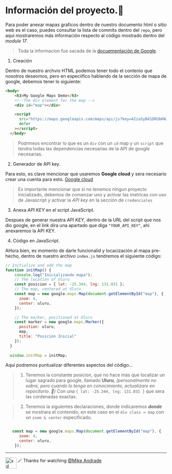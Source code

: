 # Información del proyecto.🚀

Para poder anexar mapas graficos dentro de nuestro documento html o sitio web es el caso, puedes consultar la lista de commits dentro del `repo`, pero aqui mostraremos más información respecto al código mostrado dentro del _module 17_.

> Toda la informacion fue sacada de la [docuementación de Google](https://developers.google.com/maps/documentation/javascript/adding-a-google-map#maps_add_map-html).

1. Creación

Dentro de nuestro archvio HTML podemos tener todo el contenio que nosotros deseomos, pero en especiifico hablando de la sección de mapa de google, debemos tener lo siguiente:

````html
<body>
    <h3>My Google Maps Demo</h3>
    <!--The div element for the map -->
    <div id="map"></div>

    <script
      src="https://maps.googleapis.com/maps/api/js?key=AIzaSyB41DRUbKWJHPxaFjMAwdrzWzbVKartNGg&callback=initMap&v=weekly"
      defer
    ></script>
  </body>
````

>Podrmeos encontrar lo que es un `div` con un `id` map y un `script` que tendra todas las dependencias necesarias de la API de google necesarias.

2. Generador de API key.

Para esto, es clave mencionar que usaremos **Google cloud** y sera necesario crear una cuenta para esto. [Google cloud](https://console.cloud.google.com/project/_/google/maps-apis/overview)

>Es importante mencionar que si no tenemos ningun proyecto inicializado, debemos de comenzar uno y activar las metricas con uso de Javascript y activar la  *API key* en la sección de `credenciales`

3. Anexa _API KEY_ en el script JavaScript.

Despues de generar nuestra _API KEY_, dentro de la URL del script que nos dio google, en el link dira una apartado que diga `"YOUR_API_KEY"`, ahi anexaremos la API KEY.

4. Código en JavaScript.

AHora bien, es momento de darle funcionalid y locacización al mapa pre-hecho, dentro de nuestro archivo `index.js` tendremos el siguiente código:

````javascript
// Initialize and add the map
function initMap() {
    console.log("Inicializando mapa");
    // The location of Uluru
    const posicion = { lat: -25.344, lng: 131.031 };
    // The map, centered at Uluru
    const map = new google.maps.Map(document.getElementById("map"), {
      zoom: 4,
      center: uluru,
    });

    // The marker, positioned at Uluru
    const marker = new google.maps.Marker({
      position: uluru,
      map,
      title: "Posicion Inicial"
    });
  }
  
  window.initMap = initMap;
````

Aqui podremos puntualizar diferentes aspectos del código...

> 1. Tenemos la constante posicion, que no hace más que localizar un lugar sagrado para google, llamado **Uluru**, _(personalmente no sabre, pero cuando lo tenga en conocimiento, actualizare en repocitorio. 🙂)_
>Con una `{ lat: -25.344, lng: 131.031 }` que sera las cordenadas exactas.

>2. Tenemos la siguientes declaraciones, donde indicaremos _**donde**_ se mostrara el contenido, en este caso en el `div class = map` con un `zoom & center` especificado.
````javascript

   const map = new google.maps.Map(document.getElementById("map"), {
      zoom: 4,
      center: uluru,
    });

````

---

🪄 Thanks for watching [@Mike Andrade](https://github.com/Mike-std-cpu)<img align="left" alt="xd" width="35" height="35" src="https://i.gifer.com/origin/08/089af74235a38edcc7b433321f0a5472_w200.webp" />